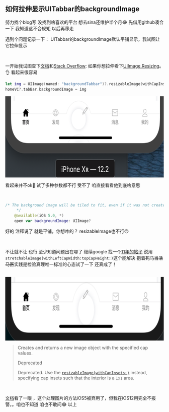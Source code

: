 ## 如何拉伸显示UITabbar的backgroundImage

努力找个blog写 没找到啥喜欢的平台 想去sina还维护半个月😂 先借用github凑合一下 我知道这不合规矩 以后再移走

遇到个问题记录一下： UITabbar的backgroundImage默认平铺显示，我试图让它拉伸显示

<br>

一开始我试图查下[文档](<https://developer.apple.com/documentation/uikit/uitabbar/1623469-backgroundimage>)和[Stack Overflow](<https://stackoverflow.com/questions/42287662/how-to-change-the-background-image-of-tab-bar-in-objective-c>): 如果你想拉伸看下[UIImage.Resizing](<https://developer.apple.com/documentation/uikit/uiimage/resizingmode>)。👌 看起来很容易

```swift
let img = UIImage(named: "backgroundTabbar")?.resizableImage(withCapInsets: .zero, resizingMode: .stretch)
homeVC?.tabBar.backgroundImage = img
```

<img src="https://github.com/zhuxinyu/blog/blob/master/iOS%E7%AC%94%E8%AE%B0/WX20190429-212418%402x.png" width = "716" height = "258" div align=center />

看起来并不ok🤔 试了多种参数都不行 受不了 咱直接看看他到底啥意思

<br>

```swift
/* The background image will be tiled to fit, even if it was not created via the UIImage resizableImage methods.
     */
    @available(iOS 5.0, *)
    open var backgroundImage: UIImage?
```

好的 注释说了 就是平铺，你想咋的？ resizableImage也不行🙃

<br>

不让就不让 也行 至少知道问题出在哪了 继续google 找一个[11年的帖子](<https://stackoverflow.com/questions/8517751/how-to-stretch-backgroundimage-in-uinavigationbar-and-uitabbar-when-autoresized>) 说用`stretchableImage(withLeftCapWidth:topCapHeight:)`这个能解决 抱着~~死马当活马医~~实践是检验真理唯一标准的心态试了一下 还真成了！

<br>

<img src="https://github.com/zhuxinyu/blog/blob/master/iOS%E7%AC%94%E8%AE%B0/WX20190429-210445%402x.png" width = "842" height = "202" div align=center />

<br>

> Creates and returns a new image object with the specified cap values.
>
> Deprecated
>
> Deprecated. Use the [`resizableImage(withCapInsets:)`](https://developer.apple.com/documentation/uikit/uiimage/1624102-resizableimage) instead, specifying cap insets such that the interior is a `1x1` area.

<br>

[文档](<https://developer.apple.com/documentation/uikit/uiimage/1624145-stretchableimage>)看了一眼 ，这个处理图片的方法iOS5被弃用了，但我在iOS12用完全不报警。。咱也不知道 咱也不敢问😂 以上

